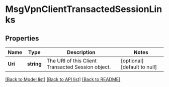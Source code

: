 # MsgVpnClientTransactedSessionLinks

## Properties
Name | Type | Description | Notes
------------ | ------------- | ------------- | -------------
**Uri** | **string** | The URI of this Client Transacted Session object. | [optional] [default to null]

[[Back to Model list]](../README.md#documentation-for-models) [[Back to API list]](../README.md#documentation-for-api-endpoints) [[Back to README]](../README.md)

